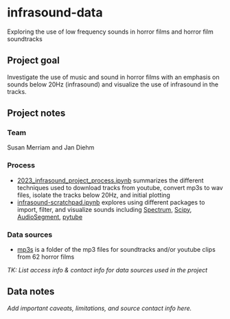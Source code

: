 # infrasound-data

Exploring the use of low frequency sounds in horror films and horror film soundtracks

## Project goal

Investigate the use of music and sound in horror films with an emphasis on sounds below 20Hz (infrasound) and visualize the use of infrasound in the tracks.

## Project notes

### Team

Susan Merriam and Jan Diehm

### Process

* [2023_infrasound_project_process.ipynb](analysis/notebooks/2023_infrasound_project_process.ipynb) summarizes the different techniques used to download tracks from youtube, convert mp3s to wav files, isolate the tracks below 20Hz, and initial plotting
* [infrasound-scratchpad.ipynb](analysis/notebooks/infrasound-scratchpad.ipynb) explores using different packages to import, filter, and visualize sounds including [Spectrum](https://pypi.org/project/spectrum/), [Scipy](https://docs.scipy.org/doc/scipy/reference/generated/scipy.signal.spectrogram.html), [AudioSegment](https://audiosegment.readthedocs.io/en/latest/audiosegment.html), [pytube](https://pytube.io/en/latest/)


### Data sources

* [mp3s](data/music/mp3s) is a folder of the mp3 files for soundtracks and/or youtube clips from 62 horror films



*TK: List access info & contact info for data sources used in the project*



## Data notes

*Add important caveats, limitations, and source contact info here.*
